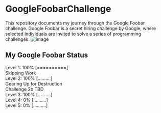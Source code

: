 # GoogleFoobarChallenge
This repository documents my journey through the Google Foobar challenge. Google Foobar is a secret hiring challenge by Google, where selected individuals are invited to solve a series of programming challenges.
![image](https://github.com/sarathchandran7/GoogleFoobarChallenge/assets/43676904/2456ac13-0814-4798-b341-332303b6a227)

## My Google Foobar Status
 Level 1: 100% [==========]\
 Skipping Work\
 Level 2: 100% [..........]\
 Gearing Up for Destruction\
 Challenge 2b TBD\
 Level 3: 100% [..........]\
 Level 4: 0% [..........]\
 Level 5: 0% [..........]
